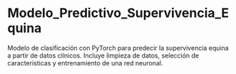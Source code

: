# Modelo_Predictivo_Supervivencia_Equina
Modelo de clasificación con PyTorch para predecir la supervivencia equina a partir de datos clínicos. Incluye limpieza de datos, selección de características y entrenamiento de una red neuronal.
